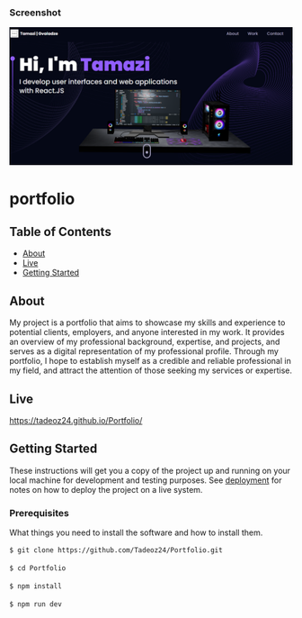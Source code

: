 ### Screenshot

![](/src/assets/screenshot.png)


# portfolio

## Table of Contents

- [About](#about)
- [Live](#live)
- [Getting Started](#getting_started)




## About <a name = "about"></a>

My project is a portfolio that aims to showcase my skills and experience to potential clients, employers, and anyone interested in my work. It provides an overview of my professional background, expertise, and projects, and serves as a digital representation of my professional profile. Through my portfolio, I hope to establish myself as a credible and reliable professional in my field, and attract the attention of those seeking my services or expertise.

## Live <a name = "live"></a>

https://tadeoz24.github.io/Portfolio/

## Getting Started <a name = "getting_started"></a>

These instructions will get you a copy of the project up and running on your local machine for development and testing purposes. See [deployment](#deployment) for notes on how to deploy the project on a live system.

### Prerequisites

What things you need to install the software and how to install them.

```
$ git clone https://github.com/Tadeoz24/Portfolio.git

$ cd Portfolio

$ npm install

$ npm run dev

```

